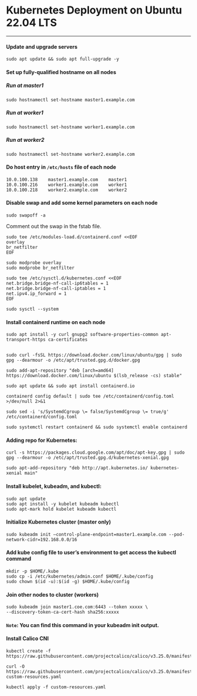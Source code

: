 # Kubernetes Deployment on Ubuntu 22.04 LTS

---
#### Update and upgrade servers

```
sudo apt update && sudo apt full-upgrade -y
```
#### Set up fully-qualified hostname on all nodes

##### Run at master1
```
sudo hostnamectl set-hostname master1.example.com
```

##### Run at worker1
```
sudo hostnamectl set-hostname worker1.example.com
```

##### Run at worker2
```
sudo hostnamectl set-hostname worker2.example.com
```

####  Do host entry in `/etc/hosts` file of each node
```
10.0.100.138    master1.example.com    master1   
10.0.100.216    worker1.example.com    worker1
10.0.100.218    worker2.example.com    worker2
```

#### Disable swap and add some kernel parameters on each node
```
sudo swapoff -a
```
Comment out the swap in the fstab file.

```
sudo tee /etc/modules-load.d/containerd.conf <<EOF
overlay
br_netfilter
EOF
```

```
sudo modprobe overlay
sudo modprobe br_netfilter
```

```
sudo tee /etc/sysctl.d/kubernetes.conf <<EOF
net.bridge.bridge-nf-call-ip6tables = 1
net.bridge.bridge-nf-call-iptables = 1
net.ipv4.ip_forward = 1
EOF
```
```
sudo sysctl --system
```

#### Install containerd runtime on each node

```
sudo apt install -y curl gnupg2 software-properties-common apt-transport-https ca-certificates
```
```

sudo curl -fsSL https://download.docker.com/linux/ubuntu/gpg | sudo gpg --dearmour -o /etc/apt/trusted.gpg.d/docker.gpg
```
```
sudo add-apt-repository "deb [arch=amd64] https://download.docker.com/linux/ubuntu $(lsb_release -cs) stable"
```
```
sudo apt update && sudo apt install containerd.io
```
```
containerd config default | sudo tee /etc/containerd/config.toml >/dev/null 2>&1
```
```
sudo sed -i 's/SystemdCgroup \= false/SystemdCgroup \= true/g' /etc/containerd/config.toml
```
```
sudo systemctl restart containerd && sudo systemctl enable containerd
```

#### Adding repo for Kubernetes:
```
curl -s https://packages.cloud.google.com/apt/doc/apt-key.gpg | sudo gpg --dearmour -o /etc/apt/trusted.gpg.d/kubernetes-xenial.gpg
```
```
sudo apt-add-repository "deb http://apt.kubernetes.io/ kubernetes-xenial main"
```

#### Install kubelet, kubeadm, and kubectl:

```
sudo apt update
sudo apt install -y kubelet kubeadm kubectl
sudo apt-mark hold kubelet kubeadm kubectl
```
#### Initialize Kubernetes cluster (master only)
```
sudo kubeadm init –control-plane-endpoint=master1.example.com --pod-network-cidr=192.168.0.0/16
```

#### Add kube config file to user’s environment to get access the kubectl command
```
mkdir -p $HOME/.kube
sudo cp -i /etc/kubernetes/admin.conf $HOME/.kube/config
sudo chown $(id -u):$(id -g) $HOME/.kube/config
```

#### Join other nodes to cluster (workers)
```
sudo kubeadm join master1.coe.com:6443 --token xxxxx \
--discovery-token-ca-cert-hash sha256:xxxxx
```
#### `Note`: You can find this command in your kubeadm init output.

#### Install Calico CNI
```
kubectl create -f 
https://raw.githubusercontent.com/projectcalico/calico/v3.25.0/manifests/tigeraoperator.yaml
```
```
curl -O https://raw.githubusercontent.com/projectcalico/calico/v3.25.0/manifests/
custom-resources.yaml
```
```
kubectl apply -f custom-resources.yaml
```
